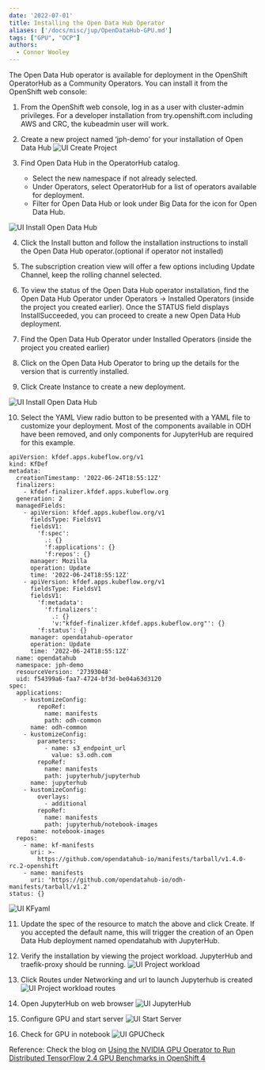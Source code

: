 ```yaml
---
date: '2022-07-01'
title: Installing the Open Data Hub Operator
aliases: ['/docs/misc/jup/OpenDataHub-GPU.md']
tags: ["GPU", "OCP"]
authors:
  - Connor Wooley
---
```


The Open Data Hub operator is available for deployment in the OpenShift OperatorHub as a Community Operators. You can install it from the OpenShift web console:

1. From the OpenShift web console, log in as a user with cluster-admin privileges. For a developer installation from try.openshift.com including AWS and CRC, the kubeadmin user will work.

2. Create a new project named ‘jph-demo’ for your installation of Open Data Hub
![UI Create Project](/docs/misc/jup/images/3-createprojectname.png)

3. Find Open Data Hub in the OperatorHub catalog.
    - Select the new namespace if not already selected.
    - Under Operators, select OperatorHub for a list of operators available for deployment.
    - Filter for Open Data Hub or look under Big Data for the icon for Open Data Hub.

![UI Install Open Data Hub](/docs/misc/jup/images/3-installedoperator.png)

4. Click the Install button and follow the installation instructions to install the Open Data Hub operator.(optional if operator not installed)

5. The subscription creation view will offer a few options including Update Channel, keep the rolling channel selected.

6. To view the status of the Open Data Hub operator installation, find the Open Data Hub Operator under Operators -> Installed Operators (inside the project you created earlier). Once the STATUS field displays InstallSucceeded, you can proceed to create a new Open Data Hub deployment.

7. Find the Open Data Hub Operator under Installed Operators (inside the project you created earlier)

8. Click on the Open Data Hub Operator to bring up the details for the version that is currently installed.

9. Click Create Instance to create a new deployment.

![UI Install Open Data Hub](/docs/misc/jup/images/3-createinstance.png)

10. Select the YAML View radio button to be presented with a YAML file to customize your deployment. Most of the components available in ODH have been removed, and only components for JupyterHub are required for this example.

```
apiVersion: kfdef.apps.kubeflow.org/v1
kind: KfDef
metadata:
  creationTimestamp: '2022-06-24T18:55:12Z'
  finalizers:
    - kfdef-finalizer.kfdef.apps.kubeflow.org
  generation: 2
  managedFields:
    - apiVersion: kfdef.apps.kubeflow.org/v1
      fieldsType: FieldsV1
      fieldsV1:
        'f:spec':
          .: {}
          'f:applications': {}
          'f:repos': {}
      manager: Mozilla
      operation: Update
      time: '2022-06-24T18:55:12Z'
    - apiVersion: kfdef.apps.kubeflow.org/v1
      fieldsType: FieldsV1
      fieldsV1:
        'f:metadata':
          'f:finalizers':
            .: {}
            'v:"kfdef-finalizer.kfdef.apps.kubeflow.org"': {}
        'f:status': {}
      manager: opendatahub-operator
      operation: Update
      time: '2022-06-24T18:55:12Z'
  name: opendatahub
  namespace: jph-demo
  resourceVersion: '27393048'
  uid: f54399a6-faa7-4724-bf3d-be04a63d3120
spec:
  applications:
    - kustomizeConfig:
        repoRef:
          name: manifests
          path: odh-common
      name: odh-common
    - kustomizeConfig:
        parameters:
          - name: s3_endpoint_url
            value: s3.odh.com
        repoRef:
          name: manifests
          path: jupyterhub/jupyterhub
      name: jupyterhub
    - kustomizeConfig:
        overlays:
          - additional
        repoRef:
          name: manifests
          path: jupyterhub/notebook-images
      name: notebook-images
  repos:
    - name: kf-manifests
      uri: >-
        https://github.com/opendatahub-io/manifests/tarball/v1.4.0-rc.2-openshift
    - name: manifests
      uri: 'https://github.com/opendatahub-io/odh-manifests/tarball/v1.2'
status: {}
```
![UI KFyaml](/docs/misc/jup/images/3-KFyaml.png)

11. Update the spec of the resource to match the above and click Create. If you accepted the default name, this will trigger the creation of an Open Data Hub deployment named opendatahub with JupyterHub.

12. Verify the installation by viewing the project workload. JupyterHub and traefik-proxy should be running.
![UI Project workload](/docs/misc/jup/images/3-projectworkload.png)

13. Click Routes under Networking and url to launch Jupyterhub is created
![UI Project workload routes](/docs/misc/jup/images/3-projectworkload-routes.png)

14. Open JupyterHub on web browser
![UI JupyterHub](/docs/misc/jup/images/3-jupyterhub.png)

15. Configure GPU and start server
![UI Start Server](/docs/misc/jup/images/3-jupyterhub-gpu-size-startserver.png)

16. Check for GPU in notebook
![UI GPUCheck](/docs/misc/jup/images/3-GPUcheck_notebook.png)

Reference: Check the blog on [Using the NVIDIA GPU Operator to Run Distributed TensorFlow 2.4 GPU Benchmarks in OpenShift 4](https://cloud.redhat.com/blog/using-the-nvidia-gpu-operator-to-run-distributed-tensorflow-2.4-gpu-benchmarks-in-openshift-4)
